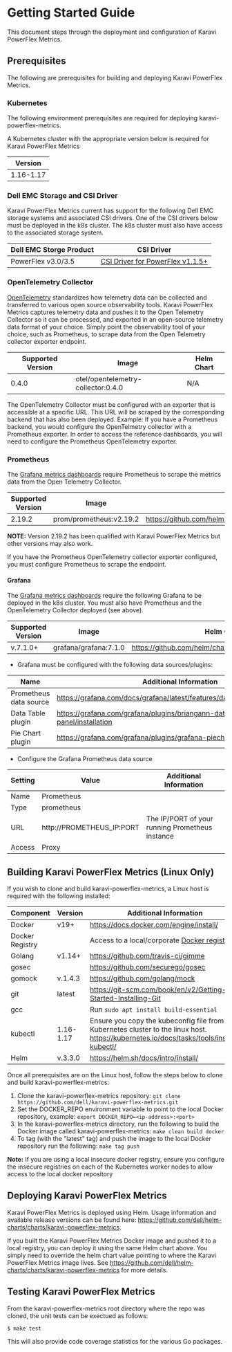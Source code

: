 <!--
Copyright (c) 2020 Dell Inc., or its subsidiaries. All Rights Reserved.

Licensed under the Apache License, Version 2.0 (the "License");
you may not use this file except in compliance with the License.
You may obtain a copy of the License at

    http://www.apache.org/licenses/LICENSE-2.0
-->

# Getting Started Guide

This document steps through the deployment and configuration of Karavi PowerFlex Metrics.

## Prerequisites

The following are prerequisites for building and deploying Karavi PowerFlex Metrics.

### Kubernetes

The following environment prerequisites are required for deploying karavi-powerflex-metrics.

A Kubernetes cluster with the appropriate version below is required for Karavi PowerFlex Metrics

| Version   | 
| --------- |
| 1.16-1.17 |

### Dell EMC Storage and CSI Driver

Karavi PowerFlex Metrics current has support for the following Dell EMC storage systems and associated CSI drivers.  One of the CSI drivers below must be deployed in the k8s cluster.  The k8s cluster must also have access to the associated storage system.

| Dell EMC Storge Product | CSI Driver |
| ----------------------- | ---------- |
| PowerFlex v3.0/3.5 | [CSI Driver for PowerFlex v1.1.5+](https://github.com/dell/csi-vxflexos) |

### OpenTelemetry Collector

[OpenTelemetry](https://blog.newrelic.com/product-news/what-is-opentelemetry/) standardizes how telemetry data can be collected and transferred to various open source observability tools. Karavi PowerFlex Metrics captures telemetry data and pushes it to the Open Telemetry Collector so it can be processed, and exported in an open-source telemetry data format of your choice. Simply point the observability tool of your choice, such as Prometheus, to scrape data from the Open Telemetry collector exporter endpoint.

| Supported Version | Image                              | Helm Chart |
| ----------------- | ---------------------------------- | ---------- |
| 0.4.0             | otel/opentelemetry-collector:0.4.0 | N/A        |

The OpenTelemetry Collector must be configured with an exporter that is accessible at a specific URL. This URL will be scraped by the corresponding backend that has also been deployed. Example: If you have a Prometheus backend, you would configure the OpenTelmetry collector with a Prometheus exporter. In order to access the reference dashboards, you will need to configure the Prometheus OpenTelemetry exporter.

### Prometheus

The [Grafana metrics dashboards](../grafana/dashboards/powerflex) require Prometheus to scrape the metrics data from the Open Telemetry Collector.

| Supported Version | Image                   | Helm Chart                                                   |
| ----------------- | ----------------------- | ------------------------------------------------------------ |
| 2.19.2            | prom/prometheus:v2.19.2 | https://github.com/helm/charts/tree/main/stable/prometheus |

**NOTE:** Version 2.19.2 has been qualified with Karavi PowerFlex Metrics but other versions may also work.

If you have the Prometheus OpenTelemetry collector exporter configured, you must configure Prometheus to scrape the endpoint.

#### Grafana

The [Grafana metrics dashboards](../grafana/dashboards/powerflex) require the following Grafana to be deployed in the k8s cluster. You must also have Prometheus and the OpenTelemetry Collector deployed (see above).

| Supported Version | Image                 | Helm Chart                                                |
| ----------------- | --------------------- | --------------------------------------------------------- |
| v.7.1.0+          | grafana/grafana:7.1.0 | https://github.com/helm/charts/tree/main/stable/grafana |

- Grafana must be configured with the following data sources/plugins:

| Name                   | Additional Information                                                     |
| ---------------------- | -------------------------------------------------------------------------- |
| Prometheus data source | https://grafana.com/docs/grafana/latest/features/datasources/prometheus/   |
| Data Table plugin      | https://grafana.com/grafana/plugins/briangann-datatable-panel/installation |
| Pie Chart plugin       | https://grafana.com/grafana/plugins/grafana-piechart-panel                 |

- Configure the Grafana Prometheus data source

| Setting | Value                     | Additional Information                          |
| ------- | ------------------------- | ----------------------------------------------- |
| Name    | Prometheus                |                                                 |
| Type    | prometheus                |                                                 |
| URL     | http://PROMETHEUS_IP:PORT | The IP/PORT of your running Prometheus instance |
| Access  | Proxy                     |                                                 |

## Building Karavi PowerFlex Metrics (Linux Only)

If you wish to clone and build karavi-powerflex-metrics, a Linux host is required with the following installed:

| Component       | Version   | Additional Information                                                                                                                     |
| --------------- | --------- | ------------------------------------------------------------------------------------------------------------------------------------------ |
| Docker          | v19+      | https://docs.docker.com/engine/install/                                                                                                    |
| Docker Registry |           | Access to a local/corporate [Docker registry](https://docs.docker.com/registry/)                                                           |
| Golang          | v1.14+    | https://github.com/travis-ci/gimme                                                                                                         |
| gosec           |           | https://github.com/securego/gosec                                                                                                          |
| gomock          | v.1.4.3   | https://github.com/golang/mock                                                                                                             |
| git             | latest    | https://git-scm.com/book/en/v2/Getting-Started-Installing-Git                                                                              |
| gcc             |           | Run ```sudo apt install build-essential```                                                                                                 |
| kubectl         | 1.16-1.17 | Ensure you copy the kubeconfig file from the Kubernetes cluster to the linux host. https://kubernetes.io/docs/tasks/tools/install-kubectl/ |
| Helm            | v.3.3.0   | https://helm.sh/docs/intro/install/                                                                                                        | 

Once all prerequisites are on the Linux host, follow the steps below to clone and build karavi-powerflex-metrics:

1. Clone the karavi-powerflex-metrics repository: `git clone https://github.com/dell/karavi-powerflex-metrics.git`
1. Set the DOCKER_REPO environment variable to point to the local Docker repository, example: `export DOCKER_REPO=<ip-address>:<port>`
1. In the karavi-powerflex-metrics directory, run the following to build the Docker image called karavi-powerflex-metrics: `make clean build docker`
1. To tag (with the "latest" tag) and push the image to the local Docker repository run the following: `make tag push`

__Note:__ If you are using a local insecure docker registry, ensure you configure the insecure registries on each of the Kubernetes worker nodes to allow access to the local docker repository

## Deploying Karavi PowerFlex Metrics
Karavi PowerFlex Metrics is deployed using Helm.  Usage information and available release versions can be found here: https://github.com/dell/helm-charts/charts/karavi-powerflex-metrics.

If you built the Karavi PowerFlex Metrics Docker image and pushed it to a local registry, you can deploy it using the same Helm chart above.  You simply need to override the helm chart value pointing to where the Karavi PowerFlex Metrics image lives.  See https://github.com/dell/helm-charts/charts/karavi-powerflex-metrics for more details.

## Testing Karavi PowerFlex Metrics

From the karavi-powerflex-metrics root directory where the repo was cloned, the unit tests can be exectued as follows:
```console
$ make test
```
This will also provide code coverage statistics for the various Go packages.